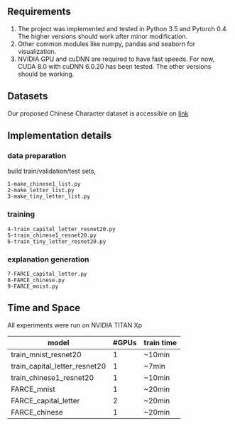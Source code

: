## Requirements

1. The project was implemented and tested in Python 3.5 and Pytorch 0.4. The higher versions should work after minor modification.
2. Other common modules like numpy, pandas and seaborn for visualization.
3. NVIDIA GPU and cuDNN are required to have fast speeds. For now, CUDA 8.0 with cuDNN 6.0.20 has been tested. The other versions should be working.

## Datasets

Our proposed Chinese Character dataset is accessible on [link](https://drive.google.com/drive/folders/1ShCuKkRx0Oeso4qRdHkiATFFXmDV4S5B?usp=sharing)


## Implementation details

### data preparation

build train/validation/test sets,

```
1-make_chinese1_list.py
2-make_letter_list.py
3-make_tiny_letter_list.py
```


### training
```
4-train_capital_letter_resnet20.py
5-train_chinese1_resnet20.py
6-train_tiny_letter_resnet20.py
```
### explanation generation
```
7-FARCE_capital_letter.py
8-FARCE_chinese.py
9-FARCE_mnist.py
```
## Time and Space

All experiments were run on NVIDIA TITAN Xp 


model     | #GPUs | train time |
---------|--------|-----|
train_mnist_resnet20     | 1 | ~10min    | 
train_capital_letter_resnet20    | 1 | ~7min    |
train_chinese1_resnet20    | 1 | ~10min    | 
FARCE_mnist     | 1 | ~20min   |
FARCE_capital_letter     | 2 | ~20min    |
FARCE_chinese     | 1 | ~20min   |

